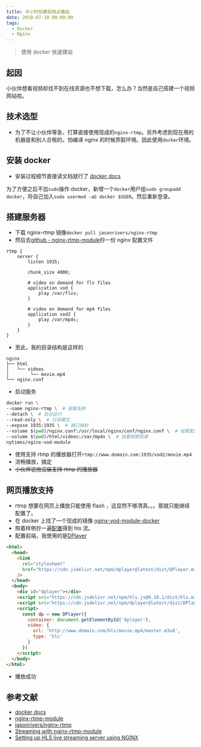 ```yaml
---
title: 半小时创建视频点播站
date: 2018-07-10 00:00:00
tags:
  - Docker
  - Nginx
---
```


> 使用 docker 快速建站

<!--more-->

## 起因

小伙伴想看视频却找不到在线资源也不想下载，怎么办？当然是自己搭建一个视频网站啦。

## 技术选型

- 为了不让小伙伴等急，打算直接使用现成的`nginx-rtmp`。另外考虑到现在用的机器是和别人合租的，怕编译 nginx 的时候弄脏环境。因此使用`docker`环境。

## 安装 docker

- 安装过程细节直接读文档就行了 [docker docs](https://docs.docker.com/install/)

为了方便之后不加`sudo`操作 docker，新增一个`docker`用户组`sudo groupadd docker`，将自己加入`sudo usermod -aG docker $USER`。然后重新登录。

## 搭建服务器

- 下载 nginx-rtmp 镜像`docker pull jasonrivers/nginx-rtmp`
- 然后去[github - nginx-rtmp-module](https://github.com/arut/nginx-rtmp-module)抄一份 nginx 配置文件

```nginx
rtmp {
    server {
        listen 1935;

        chunk_size 4000;

        # video on demand for flv files
        application vod {
            play /var/flvs;
        }

        # video on demand for mp4 files
        application vod2 {
            play /var/mp4s;
        }
    }
}
```

- 至此，我的目录结构是这样的

```
nginx
├── html
│   └── videos
│        └── movie.mp4
└── nginx.conf
```

- 启动服务

```bash
docker run \
--name nginx-rtmp \  # 容器名称
--detach \  # 后台运行
--read-only \  # 只读模式
--expose 1935:1935 \  # 端口映射
--volume $(pwd)/nginx.conf:/usr/local/nginx/conf/nginx.conf \  # 挂载配置文件
--volume $(pwd)/html/videos:/var/mp4s \  # 挂载视频目录
nytimes/nginx-vod-module
```

- 使用支持 rtmp 的播放器打开`rtmp://www.domain.com:1935/vod2/movie.mp4`
- 流畅播放，搞定
- ~~小伙伴说他没装支持 rtmp 的播放器~~

## 网页播放支持

- rtmp 想要在网页上播放只能使用 flash ，这显然不够清真。。。那就只能继续配置了。
- 在 docker 上找了一个现成的镜像 [nginx-vod-module-docker](https://github.com/NYTimes/nginx-vod-module-docker)
- 照着样例抄一遍[配置](https://github.com/NYTimes/nginx-vod-module-docker/blob/master/examples/nginx.conf)得到 hls 流。
- 配置前端，我使用的是[DPlayer](https://github.com/MoePlayer/DPlayer)

```html
<html>
  <head>
    <link
      rel="stylesheet"
      href="https://cdn.jsdelivr.net/npm/dplayer@latest/dist/DPlayer.min.css"
    />
  </head>
  <body>
    <div id="dplayer"></div>
    <script src="https://cdn.jsdelivr.net/npm/hls.js@0.10.1/dist/hls.min.js"></script>
    <script src="https://cdn.jsdelivr.net/npm/dplayer@latest/dist/DPlayer.min.js"></script>
    <script>
      const dp = new DPlayer({
        container: document.getElementById('dplayer'),
        video: {
          url: 'http://www.domain.com/hls/movie.mp4/master.m3u8',
          type: 'hls'
        }
      })
    </script>
  </body>
</html>
```

- 播放成功

## 参考文献

- [docker docs](https://docs.docker.com/)
- [nginx-rtmp-module](https://github.com/arut/nginx-rtmp-module/)
- [jasonrivers/nginx-rtmp](https://hub.docker.com/r/jasonrivers/nginx-rtmp/)
- [Streaming with nginx-rtmp-module](http://nginx-rtmp.blogspot.com/)
- [Setting up HLS live streaming server using NGINX](https://docs.peer5.com/guides/setting-up-hls-live-streaming-server-using-nginx/)
